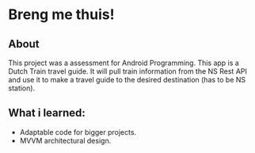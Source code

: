 # Breng me thuis!
## About
This project was a assessment for Android Programming. This app is a Dutch Train travel guide. It will pull train information from the NS Rest API and use it to make a travel guide to the desired destination (has to be NS station).

## What i learned:
- Adaptable code for bigger projects.
- MVVM architectural design.
